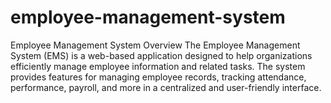 # employee-management-system
Employee Management System
Overview
The Employee Management System (EMS) is a web-based application designed to help organizations efficiently manage employee information and related tasks. The system provides features for managing employee records, tracking attendance, performance, payroll, and more in a centralized and user-friendly interface.

